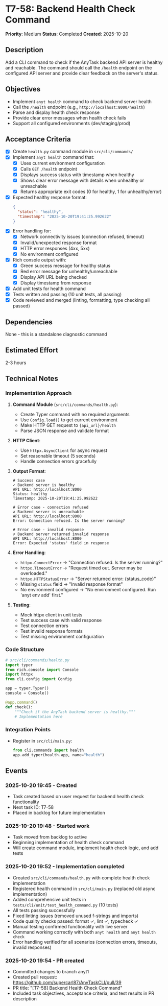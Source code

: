 # T7-58: Backend Health Check Command

**Priority**: Medium
**Status**: Completed
**Created**: 2025-10-20

## Description

Add a CLI command to check if the AnyTask backend API server is healthy and reachable. The command should call the `/health` endpoint on the configured API server and provide clear feedback on the server's status.

## Objectives

- Implement `anyt health` command to check backend server health
- Call the `/health` endpoint (e.g., `http://localhost:8000/health`)
- Parse and display health check response
- Provide clear error messages when health check fails
- Support all configured environments (dev/staging/prod)

## Acceptance Criteria

- [x] Create `health.py` command module in `src/cli/commands/`
- [x] Implement `anyt health` command that:
  - [x] Uses current environment configuration
  - [x] Calls `GET /health` endpoint
  - [x] Displays success status with timestamp when healthy
  - [x] Shows clear error message with details when unhealthy or unreachable
  - [x] Returns appropriate exit codes (0 for healthy, 1 for unhealthy/error)
- [x] Expected healthy response format:
  ```json
  {
    "status": "healthy",
    "timestamp": "2025-10-20T19:41:25.992622"
  }
  ```
- [x] Error handling for:
  - [x] Network connectivity issues (connection refused, timeout)
  - [x] Invalid/unexpected response format
  - [x] HTTP error responses (4xx, 5xx)
  - [x] No environment configured
- [x] Rich console output with:
  - [x] Green success message for healthy status
  - [x] Red error message for unhealthy/unreachable
  - [x] Display API URL being checked
  - [x] Display timestamp from response
- [x] Add unit tests for health command
- [x] Tests written and passing (10 unit tests, all passing)
- [x] Code reviewed and merged (linting, formatting, type checking all passed)

## Dependencies

None - this is a standalone diagnostic command

## Estimated Effort

2-3 hours

## Technical Notes

### Implementation Approach

1. **Command Module** (`src/cli/commands/health.py`):
   - Create Typer command with no required arguments
   - Use `Config.load()` to get current environment
   - Make HTTP GET request to `{api_url}/health`
   - Parse JSON response and validate format

2. **HTTP Client**:
   - Use `httpx.AsyncClient` for async request
   - Set reasonable timeout (5 seconds)
   - Handle connection errors gracefully

3. **Output Format**:
   ```
   # Success case
   ✓ Backend server is healthy
   API URL: http://localhost:8000
   Status: healthy
   Timestamp: 2025-10-20T19:41:25.992622

   # Error case - connection refused
   ✗ Backend server is unreachable
   API URL: http://localhost:8000
   Error: Connection refused. Is the server running?

   # Error case - invalid response
   ✗ Backend server returned invalid response
   API URL: http://localhost:8000
   Error: Expected 'status' field in response
   ```

4. **Error Handling**:
   - `httpx.ConnectError` → "Connection refused. Is the server running?"
   - `httpx.TimeoutError` → "Request timed out. Server may be overloaded."
   - `httpx.HTTPStatusError` → "Server returned error: {status_code}"
   - Missing `status` field → "Invalid response format"
   - No environment configured → "No environment configured. Run 'anyt env add' first."

5. **Testing**:
   - Mock httpx client in unit tests
   - Test success case with valid response
   - Test connection errors
   - Test invalid response formats
   - Test missing environment configuration

### Code Structure

```python
# src/cli/commands/health.py
import typer
from rich.console import Console
import httpx
from cli.config import Config

app = typer.Typer()
console = Console()

@app.command()
def check():
    """Check if the AnyTask backend server is healthy."""
    # Implementation here
```

### Integration Points

- Register in `src/cli/main.py`:
  ```python
  from cli.commands import health
  app.add_typer(health.app, name="health")
  ```

## Events

### 2025-10-20 19:45 - Created
- Task created based on user request for backend health check functionality
- Next task ID: T7-58
- Placed in backlog for future implementation

### 2025-10-20 19:48 - Started work
- Task moved from backlog to active
- Beginning implementation of health check command
- Will create command module, implement health check logic, and add tests

### 2025-10-20 19:52 - Implementation completed
- Created `src/cli/commands/health.py` with complete health check implementation
- Registered health command in `src/cli/main.py` (replaced old async implementation)
- Added comprehensive unit tests in `tests/cli/unit/test_health_command.py` (10 tests)
- All tests passing successfully
- Fixed linting issues (removed unused f-strings and imports)
- Code quality checks passed: format ✓, lint ✓, typecheck ✓
- Manual testing confirmed functionality with live server
- Command working correctly with both `anyt health` and `anyt health check`
- Error handling verified for all scenarios (connection errors, timeouts, invalid responses)

### 2025-10-20 19:54 - PR created
- Committed changes to branch anyt1
- Created pull request: https://github.com/supercarl87/AnyTaskCLI/pull/39
- PR title: "[T7-58] Backend Health Check Command"
- Included task objectives, acceptance criteria, and test results in PR description
